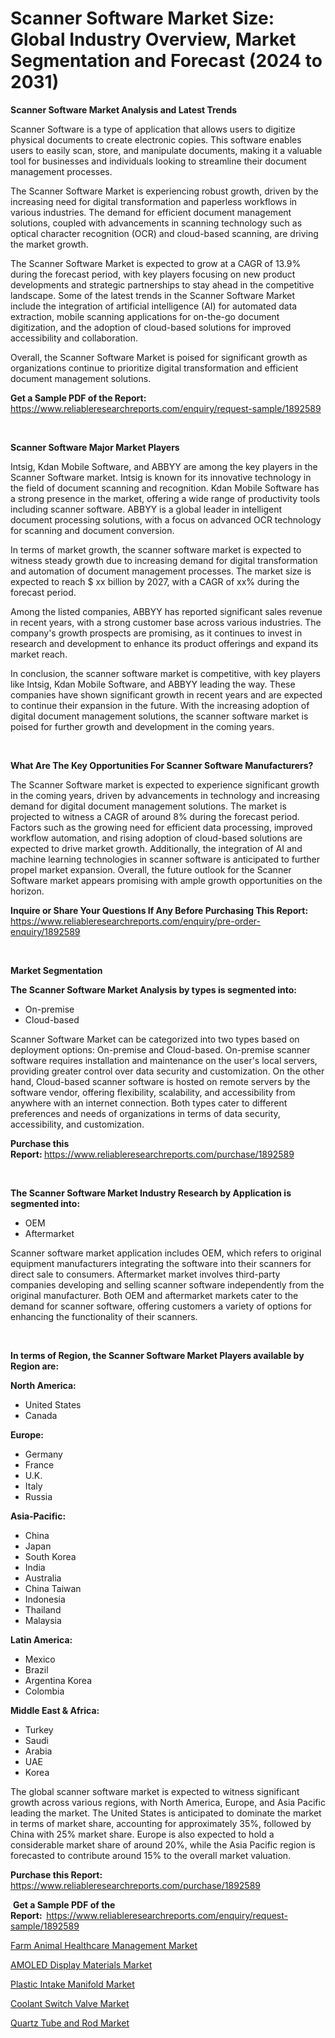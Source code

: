<p><h1>Scanner Software Market Size: Global Industry Overview, Market Segmentation and Forecast (2024 to 2031)</h1></p><p><strong>Scanner Software Market Analysis and Latest Trends</strong></p>
<p><p>Scanner Software is a type of application that allows users to digitize physical documents to create electronic copies. This software enables users to easily scan, store, and manipulate documents, making it a valuable tool for businesses and individuals looking to streamline their document management processes.</p><p>The Scanner Software Market is experiencing robust growth, driven by the increasing need for digital transformation and paperless workflows in various industries. The demand for efficient document management solutions, coupled with advancements in scanning technology such as optical character recognition (OCR) and cloud-based scanning, are driving the market growth.</p><p>The Scanner Software Market is expected to grow at a CAGR of 13.9% during the forecast period, with key players focusing on new product developments and strategic partnerships to stay ahead in the competitive landscape. Some of the latest trends in the Scanner Software Market include the integration of artificial intelligence (AI) for automated data extraction, mobile scanning applications for on-the-go document digitization, and the adoption of cloud-based solutions for improved accessibility and collaboration.</p><p>Overall, the Scanner Software Market is poised for significant growth as organizations continue to prioritize digital transformation and efficient document management solutions.</p></p>
<p><strong>Get a Sample PDF of the Report:&nbsp;</strong> <a href="https://www.reliableresearchreports.com/enquiry/request-sample/1892589">https://www.reliableresearchreports.com/enquiry/request-sample/1892589</a></p>
<p>&nbsp;</p>
<p><strong>Scanner Software Major Market Players</strong></p>
<p><p>Intsig, Kdan Mobile Software, and ABBYY are among the key players in the Scanner Software market. Intsig is known for its innovative technology in the field of document scanning and recognition. Kdan Mobile Software has a strong presence in the market, offering a wide range of productivity tools including scanner software. ABBYY is a global leader in intelligent document processing solutions, with a focus on advanced OCR technology for scanning and document conversion.</p><p>In terms of market growth, the scanner software market is expected to witness steady growth due to increasing demand for digital transformation and automation of document management processes. The market size is expected to reach $ xx billion by 2027, with a CAGR of xx% during the forecast period.</p><p>Among the listed companies, ABBYY has reported significant sales revenue in recent years, with a strong customer base across various industries. The company's growth prospects are promising, as it continues to invest in research and development to enhance its product offerings and expand its market reach.</p><p>In conclusion, the scanner software market is competitive, with key players like Intsig, Kdan Mobile Software, and ABBYY leading the way. These companies have shown significant growth in recent years and are expected to continue their expansion in the future. With the increasing adoption of digital document management solutions, the scanner software market is poised for further growth and development in the coming years.</p></p>
<p>&nbsp;</p>
<p><strong>What Are The Key Opportunities For Scanner Software Manufacturers?</strong></p>
<p><p>The Scanner Software market is expected to experience significant growth in the coming years, driven by advancements in technology and increasing demand for digital document management solutions. The market is projected to witness a CAGR of around 8% during the forecast period. Factors such as the growing need for efficient data processing, improved workflow automation, and rising adoption of cloud-based solutions are expected to drive market growth. Additionally, the integration of AI and machine learning technologies in scanner software is anticipated to further propel market expansion. Overall, the future outlook for the Scanner Software market appears promising with ample growth opportunities on the horizon.</p></p>
<p><strong>Inquire or Share Your Questions If Any Before Purchasing This Report:</strong> <a href="https://www.reliableresearchreports.com/enquiry/pre-order-enquiry/1892589">https://www.reliableresearchreports.com/enquiry/pre-order-enquiry/1892589</a></p>
<p>&nbsp;</p>
<p><strong>Market Segmentation</strong></p>
<p><strong>The Scanner Software Market Analysis by types is segmented into:</strong></p>
<p><ul><li>On-premise</li><li>Cloud-based</li></ul></p>
<p><p>Scanner Software Market can be categorized into two types based on deployment options: On-premise and Cloud-based. On-premise scanner software requires installation and maintenance on the user's local servers, providing greater control over data security and customization. On the other hand, Cloud-based scanner software is hosted on remote servers by the software vendor, offering flexibility, scalability, and accessibility from anywhere with an internet connection. Both types cater to different preferences and needs of organizations in terms of data security, accessibility, and customization.</p></p>
<p><strong>Purchase this Report:&nbsp;</strong><a href="https://www.reliableresearchreports.com/purchase/1892589">https://www.reliableresearchreports.com/purchase/1892589</a></p>
<p>&nbsp;</p>
<p><strong>The Scanner Software Market Industry Research by Application is segmented into:</strong></p>
<p><ul><li>OEM</li><li>Aftermarket</li></ul></p>
<p><p>Scanner software market application includes OEM, which refers to original equipment manufacturers integrating the software into their scanners for direct sale to consumers. Aftermarket market involves third-party companies developing and selling scanner software independently from the original manufacturer. Both OEM and aftermarket markets cater to the demand for scanner software, offering customers a variety of options for enhancing the functionality of their scanners.</p></p>
<p>&nbsp;</p>
<p><strong>In terms of Region, the Scanner Software Market Players available by Region are:</strong></p>
<p>
    <p> <strong> North America: </strong>
        <ul>
            <li>United States</li>
            <li>Canada</li>
        </ul>
        </p> 
    <p> <strong> Europe: </strong>
        <ul>
            <li>Germany</li>
            <li>France</li>
            <li>U.K.</li>
            <li>Italy</li>
            <li>Russia</li>
        </ul>
        </p> 
    <p> <strong> Asia-Pacific: </strong>
        <ul>
            <li>China</li>
            <li>Japan</li>
            <li>South Korea</li>
            <li>India</li>
            <li>Australia</li>
            <li>China Taiwan</li>
            <li>Indonesia</li>
            <li>Thailand</li>
            <li>Malaysia</li>
        </ul>
        </p> 
    <p> <strong> Latin America: </strong>
        <ul>
            <li>Mexico</li>
            <li>Brazil</li>
            <li>Argentina Korea</li>
            <li>Colombia</li>
        </ul>
        </p> 
    <p> <strong> Middle East & Africa: </strong>
        <ul>
            <li>Turkey</li>
            <li>Saudi</li>
            <li>Arabia</li>
            <li>UAE</li>
            <li>Korea</li>
        </ul>
    </p>
    </p>
<p><p>The global scanner software market is expected to witness significant growth across various regions, with North America, Europe, and Asia Pacific leading the market. The United States is anticipated to dominate the market in terms of market share, accounting for approximately 35%, followed by China with 25% market share. Europe is also expected to hold a considerable market share of around 20%, while the Asia Pacific region is forecasted to contribute around 15% to the overall market valuation.</p></p>
<p><strong>Purchase this Report: </strong><a href="https://www.reliableresearchreports.com/purchase/1892589">https://www.reliableresearchreports.com/purchase/1892589</a></p>
<p>&nbsp;<strong>Get a Sample PDF of the Report:&nbsp;&nbsp;</strong><a href="https://www.reliableresearchreports.com/enquiry/request-sample/1892589">https://www.reliableresearchreports.com/enquiry/request-sample/1892589</a></p>
<p><strong></strong></p>
<p><p><a href="https://github.com/pgtimber/Market-Research-Report-List-1/blob/main/farm-animal-healthcare-management-market.md">Farm Animal Healthcare Management Market</a></p><p><a href="https://github.com/arionmp/Market-Research-Report-List-2/blob/main/amoled-display-materials-market.md">AMOLED Display Materials Market</a></p><p><a href="https://view.publitas.com/reportprime-1/decoding-the-plastic-intake-manifold-market-a-deep-dive-into-the-latest-market-trends-market-segmentation-and-competitive-analysis/">Plastic Intake Manifold Market</a></p><p><a href="https://view.publitas.com/reportprime-1/coolant-switch-valve-market-offer-valuable-insights-into-market-size-market-share-market-trends-and-projections-spanning-from-2024-to-2031/">Coolant Switch Valve Market</a></p><p><a href="https://natural-crush-b99.notion.site/Quartz-Tube-and-Rod-Market-Size-Reflecting-a-Forecast-Till-2031-Market-By-Type-By-Application-and--2c3782a9ef2c4b139ced8dd7640ef5ef">Quartz Tube and Rod Market</a></p></p>